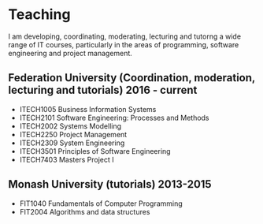 # Teaching

I am developing, coordinating, moderating, lecturing and tutorng a wide range of IT courses, particularly in the areas of programming, software engineering and project management.

Federation University (Coordination, moderation, lecturing and tutorials) 2016 - current
----------------------------------------------------------------------------------------
* ITECH1005 Business Information Systems
* ITECH2101 Software Engineering: Processes and Methods
* ITECH2002 Systems Modelling
* ITECH2250 Project Management
* ITECH2309 System Engineering
* ITECH3501 Principles of Software Engineering
* ITECH7403 Masters Project I

Monash University (tutorials) 2013-2015
---------------------------------------
* FIT1040 Fundamentals of Computer Programming
* FIT2004 Algorithms and data structures
 
